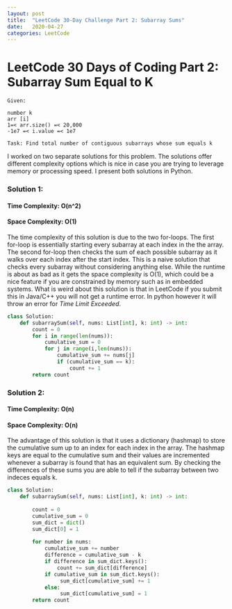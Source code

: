 ```yaml
---
layout: post
title:  "LeetCode 30-Day Challenge Part 2: Subarray Sums"
date:   2020-04-27 
categories: LeetCode
---
```


# LeetCode 30 Days of Coding Part 2: Subarray Sum Equal to K
```
Given:

number k 
arr [i] 
1=< arr.size() =< 20,000
-1e7 =< i.value =< 1e7

Task: Find total number of contiguous subarrays whose sum equals k

```
I worked on two separate solutions for this problem. The solutions offer different complexity options which is nice in case you are trying to leverage memory or processing speed. I present both solutions in Python.

### Solution 1:
#### Time Complexity: O(n^2)
#### Space Complexity: O(1)
The time complexity of this solution is due to the two for-loops. The first for-loop is essentially starting every subarray at each index in the the array. The second for-loop then checks the sum of each possible subarray as it walks over each index after the start index. This is a naive solution that checks every subarray without considering anything else. While the runtime is about as bad as it gets the space complexity is O(1), which could be a nice feature if you are constrained by memory such as in embedded systems. What is weird about this solution is that in LeetCode if you submit this in Java/C++ you will not get a runtime error. In python however it will throw an error for _Time Limit Exceeded_. 

```python
class Solution:
    def subarraySum(self, nums: List[int], k: int) -> int:
        count = 0
        for i in range(len(nums)):
            cumulative_sum = 0
            for j in range(i,len(nums)):
                cumulative_sum += nums[j]
                if (cumulative_sum == k):
                    count += 1
        return count
```

### Solution 2:
#### Time Complexity: O(n)
#### Space Complexity: O(n)
The advantage of this solution is that it uses a dictionary (hashmap) to store the cumulative sum up to an index for each index in the array. The hashmap keys are equal to the cumulative sum and their values are incremented whenever a subarray is found that has an equivalent sum. By checking the differences of these sums you are able to tell if the subarray between two indeces equals k.

```python
class Solution:
    def subarraySum(self, nums: List[int], k: int) -> int:
        
		count = 0
        cumulative_sum = 0
        sum_dict = dict()
        sum_dict[0] = 1 
        
        for number in nums:
            cumulative_sum += number
            difference = cumulative_sum - k
            if difference in sum_dict.keys():
                count += sum_dict[difference]
            if cumulative_sum in sum_dict.keys():
                 sum_dict[cumulative_sum] += 1
            else:
                 sum_dict[cumulative_sum] = 1
        return count
```
